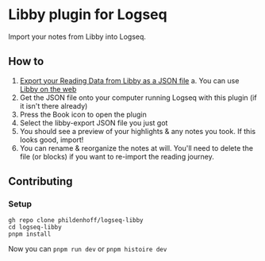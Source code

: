 # Libby plugin for Logseq

Import your notes from Libby into Logseq.

## How to

1. [Export your Reading Data from Libby as a JSON file](https://help.libbyapp.com/en-us/6151.htm)
   a. You can use [Libby on the web](https://libbyapp.com)
2. Get the JSON file onto your computer running Logseq with this plugin (if it isn't there already)
3. Press the Book icon to open the plugin
4. Select the libby-export JSON file you just got
5. You should see a preview of your highlights & any notes you took. If this looks good, import!
6. You can rename & reorganize the notes at will. You'll need to delete the file (or blocks) if you want to re-import the reading journey.

## Contributing

### Setup

```
gh repo clone phildenhoff/logseq-libby
cd logseq-libby
pnpm install
```

Now you can `pnpm run dev` or `pnpm histoire dev`
